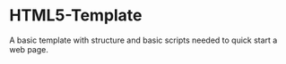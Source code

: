 # HTML5-Template
A basic template with structure and basic scripts needed to quick start a web page.

